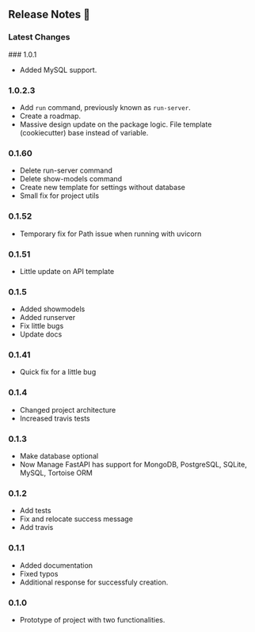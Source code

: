## Release Notes 📣

### Latest Changes

### 1.0.1

* Added MySQL support.

### 1.0.2.3

* Add `run` command, previously known as `run-server`.
* Create a roadmap.
* Massive design update on the package logic. File template (cookiecutter) base instead of variable.

### 0.1.60

* Delete run-server command
* Delete show-models command
* Create new template for settings without database
* Small fix for project utils

### 0.1.52

* Temporary fix for Path issue when running with uvicorn

### 0.1.51

* Little update on API template

### 0.1.5

* Added showmodels
* Added runserver
* Fix little bugs
* Update docs

### 0.1.41

* Quick fix for a little bug

### 0.1.4

* Changed project architecture
* Increased travis tests

### 0.1.3

* Make database optional
* Now Manage FastAPI has support for MongoDB, PostgreSQL, SQLite, MySQL, Tortoise ORM

### 0.1.2

* Add tests
* Fix and relocate success message
* Add travis

### 0.1.1

* Added documentation
* Fixed typos
* Additional response for successfuly creation.

### 0.1.0

* Prototype of project with two functionalities.
